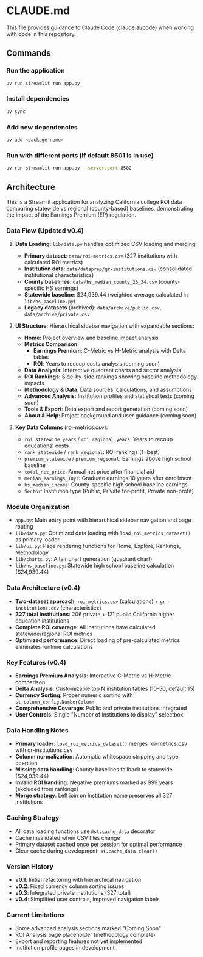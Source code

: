 # CLAUDE.md

This file provides guidance to Claude Code (claude.ai/code) when working with code in this repository.

## Commands

### Run the application
```bash
uv run streamlit run app.py
```

### Install dependencies
```bash
uv sync
```

### Add new dependencies
```bash
uv add <package-name>
```

### Run with different ports (if default 8501 is in use)
```bash
uv run streamlit run app.py --server.port 8502
```

## Architecture

This is a Streamlit application for analyzing California college ROI data comparing statewide vs regional (county-based) baselines, demonstrating the impact of the Earnings Premium (EP) regulation.

### Data Flow (Updated v0.4)
1. **Data Loading**: `lib/data.py` handles optimized CSV loading and merging:
   - **Primary dataset**: `data/roi-metrics.csv` (327 institutions with calculated ROI metrics)
   - **Institution data**: `data/dataprep/gr-institutions.csv` (consolidated institutional characteristics)
   - **County baselines**: `data/hs_median_county_25_34.csv` (county-specific HS earnings)
   - **Statewide baseline**: $24,939.44 (weighted average calculated in `lib/hs_baseline.py`)
   - **Legacy datasets** (archived): `data/archive/public.csv`, `data/archive/private.csv`

2. **UI Structure**: Hierarchical sidebar navigation with expandable sections:
   - **Home**: Project overview and baseline impact analysis
   - **Metrics Comparison**: 
     - **Earnings Premium**: C-Metric vs H-Metric analysis with Delta tables
     - **ROI**: Years to recoup costs analysis (coming soon)
   - **Data Analysis**: Interactive quadrant charts and sector analysis
   - **ROI Rankings**: Side-by-side rankings showing baseline methodology impacts
   - **Methodology & Data**: Data sources, calculations, and assumptions
   - **Advanced Analysis**: Institution profiles and statistical tests (coming soon)
   - **Tools & Export**: Data export and report generation (coming soon)
   - **About & Help**: Project background and user guidance (coming soon)

3. **Key Data Columns** (roi-metrics.csv):
   - `roi_statewide_years` / `roi_regional_years`: Years to recoup educational costs
   - `rank_statewide` / `rank_regional`: ROI rankings (1=best)
   - `premium_statewide` / `premium_regional`: Earnings above high school baseline
   - `total_net_price`: Annual net price after financial aid
   - `median_earnings_10yr`: Graduate earnings 10 years after enrollment
   - `hs_median_income`: County-specific high school baseline earnings
   - `Sector`: Institution type (Public, Private for-profit, Private non-profit)

### Module Organization
- `app.py`: Main entry point with hierarchical sidebar navigation and page routing
- `lib/data.py`: Optimized data loading with `load_roi_metrics_dataset()` as primary loader
- `lib/ui.py`: Page rendering functions for Home, Explore, Rankings, Methodology
- `lib/charts.py`: Altair chart generation (quadrant chart)
- `lib/hs_baseline.py`: Statewide high school baseline calculation ($24,939.44)

### Data Architecture (v0.4)
- **Two-dataset approach**: `roi-metrics.csv` (calculations) + `gr-institutions.csv` (characteristics)
- **327 total institutions**: 206 private + 121 public California higher education institutions
- **Complete ROI coverage**: All institutions have calculated statewide/regional ROI metrics
- **Optimized performance**: Direct loading of pre-calculated metrics eliminates runtime calculations

### Key Features (v0.4)
- **Earnings Premium Analysis**: Interactive C-Metric vs H-Metric comparison
- **Delta Analysis**: Customizable top N institution tables (10-50, default 15)
- **Currency Sorting**: Proper numeric sorting with `st.column_config.NumberColumn`
- **Comprehensive Coverage**: Public and private institutions integrated
- **User Controls**: Single "Number of institutions to display" selectbox

### Data Handling Notes
- **Primary loader**: `load_roi_metrics_dataset()` merges roi-metrics.csv with gr-institutions.csv
- **Column normalization**: Automatic whitespace stripping and type coercion
- **Missing data handling**: County baselines fallback to statewide ($24,939.44)
- **Invalid ROI handling**: Negative premiums marked as 999 years (excluded from rankings)
- **Merge strategy**: Left join on Institution name preserves all 327 institutions

### Caching Strategy
- All data loading functions use `@st.cache_data` decorator
- Cache invalidated when CSV files change
- Primary dataset cached once per session for optimal performance
- Clear cache during development: `st.cache_data.clear()`

### Version History
- **v0.1**: Initial refactoring with hierarchical navigation
- **v0.2**: Fixed currency column sorting issues
- **v0.3**: Integrated private institutions (327 total)
- **v0.4**: Simplified user controls, improved navigation labels

### Current Limitations
- Some advanced analysis sections marked "Coming Soon"
- ROI Analysis page placeholder (methodology complete)
- Export and reporting features not yet implemented
- Institution profile pages in development